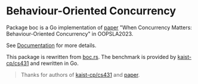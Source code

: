 # Behaviour-Oriented Concurrency

Package boc is a Go implementation of [paper] "When Concurrency Matters: Behaviour-Oriented Concurrency" in OOPSLA2023.

See [Documentation] for more details.

This package is rewritten from [boc.rs].
The benchmark is provided by [kaist-cp/cs431] and rewritten in Go.

> Thanks for authors of [kaist-cp/cs431] and [paper].

[Documentation]: https://pkg.go.dev/github.com/Lslightly/boc
[boc.rs]: https://github.com/Lslightly-courses/cs431/blob/main/homework/src/boc.rs
[paper]: https://dl.acm.org/doi/10.1145/3622852
[kaist-cp/cs431]: https://github.com/kaist-cp/cs431
